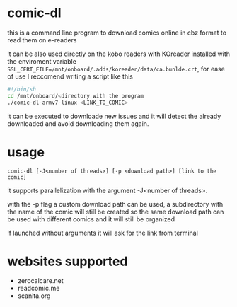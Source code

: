 # comic-dl
this is a command line program to download comics online in cbz format to read them on e-readers

it can be also used directly on the kobo readers with KOreader installed with the enviroment variable `SSL_CERT_FILE=/mnt/onboard/.adds/koreader/data/ca.bunlde.crt`, for ease of use I reccomend writing a script like this
``` bash
#!/bin/sh
cd /mnt/onboard/<directory with the program
./comic-dl-armv7-linux <LINK_TO_COMIC>
```
it can be executed to downloade new issues and it will detect the already downloaded and avoid downloading them again.
# usage
`comic-dl [-J<number of threads>] [-p <download path>] [link to the comic]`

it supports parallelization with the argument -J\<number of threads\>.

with the -p flag a custom download path can be used, a subdirectory with the name of the comic will still be created so the same download path can be used with different comics and it will still be organized

if launched without arguments it will ask for the link from terminal

# websites supported
- zerocalcare.net
- readcomic.me
- scanita.org
